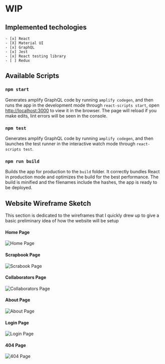 # WIP

## Implemented techologies
````
- [x] React
- [X] Material UI
- [x] GraphQL
- [x] Jest
- [x] React testing library
- [ ] Redux
````

## Available Scripts

### `npm start`
Generates amplify GraphQL code by running `amplify codegen`, and then runs the app in the development mode through `react-scripts start`, open [http://localhost:3000](http://localhost:3000) to view it in the browser. The page will reload if you make edits, lint errors will be seen in the console.


### `npm test`
Generates amplify GraphQL code by running `amplify codegen`, and then launches the test runner in the interactive watch mode through `react-scripts test`.


### `npm run build`
Builds the app for production to the `build` folder. It correctly bundles React in production mode and optimizes the build for the best performance. The build is minified and the filenames include the hashes, the app is ready to be deployed.

## Website Wireframe Sketch
This section is dedicated to the wireframes that I quickly drew up to give a basic preliminary idea of how the website will be setup

#### Home Page
![Home Page](https://i.imgur.com/nEes1MO.png)

#### Scrapbook Page
![Scrabook Page](https://i.imgur.com/kf0nIPi.png)

#### Collaborators Page
![Collaborators Page](https://i.imgur.com/XDp0xU9.png)

#### About Page
![About Page](https://i.imgur.com/uMmwckY.png)

#### Login Page
![Login Page](https://i.imgur.com/kWvR4Gv.png)

#### 404 Page
![404 Page](https://i.imgur.com/fcH9xXk.png)